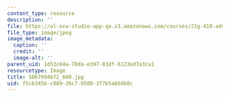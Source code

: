 ```yaml
---
content_type: resource
description: ''
file: https://ol-ocw-studio-app-qa.s3.amazonaws.com/courses/21g-410-advanced-german-professional-communication-spring-2017/f5cb3456c88926c795083f7b5a66db8c_5067694672_600.jpg
file_type: image/jpeg
image_metadata:
  caption: ''
  credit: ''
  image-alt: ''
parent_uid: 1d53c84a-78da-e397-83df-6123ed7a3ca1
resourcetype: Image
title: 5067694672_600.jpg
uid: f5cb3456-c889-26c7-9508-3f7b5a66db8c
---
```

